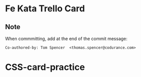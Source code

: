 # Fe Kata Trello Card


## Note
When commmitting, add at the end of the commit message:
```
Co-authored-by: Tom Spencer  <thomas.spencer@codurance.com>
```
# CSS-card-practice
